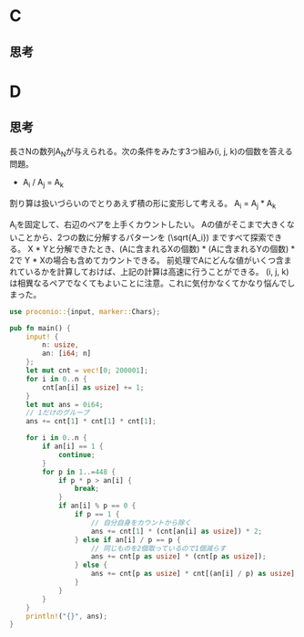 # C
## 思考

# D
## 思考
長さNの数列A<sub>N</sub>が与えられる。次の条件をみたす3つ組み(i, j, k)の個数を答える問題。
- A<sub>i</sub> / A<sub>j</sub> = A<sub>k</sub>

割り算は扱いづらいのでとりあえず積の形に変形して考える。
A<sub>i</sub> = A<sub>j</sub> * A<sub>k</sub>

A<sub>i</sub>を固定して、右辺のペアを上手くカウントしたい。
Aの値がそこまで大きくないことから、2つの数に分解するパターンを \(\sqrt{A_i}\) まですべて探索できる。
X * Yと分解できたとき、(Aに含まれるXの個数) * (Aに含まれるYの個数) * 2で Y * Xの場合も含めてカウントできる。
前処理でAにどんな値がいくつ含まれているかを計算しておけば、上記の計算は高速に行うことができる。
(i, j, k)は相異なるペアでなくてもよいことに注意。これに気付かなくてかなり悩んでしまった。

```rust
use proconio::{input, marker::Chars};

pub fn main() {
    input! {
        n: usize,
        an: [i64; n]
    };
    let mut cnt = vec![0; 200001];
    for i in 0..n {
        cnt[an[i] as usize] += 1;
    }
    let mut ans = 0i64;
    // 1だけのグループ
    ans += cnt[1] * cnt[1] * cnt[1];

    for i in 0..n {
        if an[i] == 1 {
            continue;
        }
        for p in 1..=448 {
            if p * p > an[i] {
                break;
            }
            if an[i] % p == 0 {
                if p == 1 {
                    // 自分自身をカウントから除く
                    ans += cnt[1] * (cnt[an[i] as usize]) * 2;
                } else if an[i] / p == p {
                    // 同じものを2個取っているので1個減らす
                    ans += cnt[p as usize] * (cnt[p as usize]);
                } else {
                    ans += cnt[p as usize] * cnt[(an[i] / p) as usize] * 2;
                }
            }
        }
    }
    println!("{}", ans);
}

```
